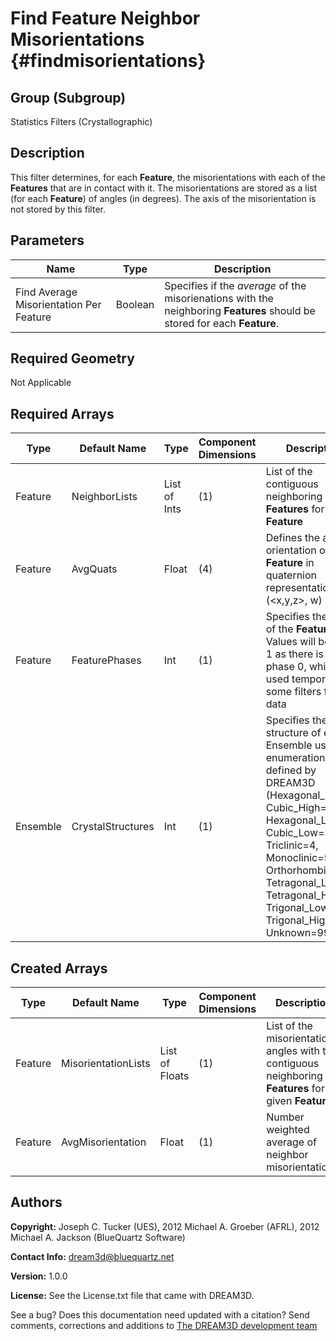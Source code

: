 Find Feature Neighbor Misorientations {#findmisorientations}
==========

## Group (Subgroup) ##
Statistics Filters (Crystallographic)

## Description ##
This filter determines, for each **Feature**, the misorientations with each of the **Features** that are in contact with it.  The misorientations are stored as a list (for each **Feature**) of angles (in degrees).  The axis of the misorientation is not stored by this filter.

## Parameters ##
| Name | Type | Description |
|------|------|------|
| Find Average Misorientation Per Feature | Boolean | Specifies if the *average* of  the misorienations with the neighboring **Features** should be stored for each **Feature**. |

## Required Geometry ##
Not Applicable

## Required Arrays ##
| Type | Default Name | Type | Component Dimensions | Description |
|------|--------------|-------------|---------|-----|
| Feature | NeighborLists | List of Ints | (1) | List of the contiguous neighboring **Features** for a given **Feature** |
| Feature | AvgQuats | Float | (4) | Defines the average orientation of the **Feature** in quaternion representation  (<x,y,z>, w) |
| Feature | FeaturePhases | Int | (1) | Specifies the phase of the **Feature** - Values will begin at 1 as there is no phase 0, which is used temporarily in some filters for bad data|
| Ensemble | CrystalStructures | Int | (1) | Specifies the crystal structure of each Ensemble using an enumeration defined by DREAM3D (Hexagonal_High=0, Cubic_High=1, Hexagonal_Low=2, Cubic_Low=3, Triclinic=4, Monoclinic=5, Orthorhombic=6, Tetragonal_Low=7, Tetragonal_High=8, Trigonal_Low=9, Trigonal_High=10, Unknown=999) |

## Created Arrays ##
| Type | Default Name | Type | Component Dimensions | Description |
|------|--------------|-------------|---------|-----|
| Feature | MisorientationLists | List of Floats | (1) | List of the misorientation angles with the contiguous neighboring **Features** for a given **Feature** |
| Feature | AvgMisorientation | Float | (1) | Number weighted average of neighbor misorientations. |

## Authors ##

**Copyright:** Joseph C. Tucker (UES), 2012 Michael A. Groeber (AFRL), 2012 Michael A. Jackson (BlueQuartz Software)

**Contact Info:** dream3d@bluequartz.net

**Version:** 1.0.0

**License:**  See the License.txt file that came with DREAM3D.




See a bug? Does this documentation need updated with a citation? Send comments, corrections and additions to [The DREAM3D development team](mailto:dream3d@bluequartz.net?subject=Documentation%20Correction)

